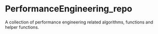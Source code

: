 # PerformanceEngineering_repo
A collection of performance engineering related algorithms, functions and helper functions.
